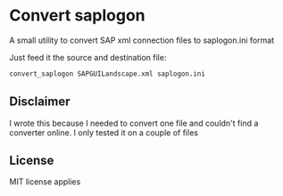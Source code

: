 # Convert saplogon

A small utility to convert SAP xml connection files to saplogon.ini format

Just feed it the source and destination file:

```bash
convert_saplogon SAPGUILandscape.xml saplogon.ini
```

## Disclaimer

I wrote this because I needed to convert one file and couldn't find a converter online.
I only tested it on a couple of files

## License

MIT license applies
